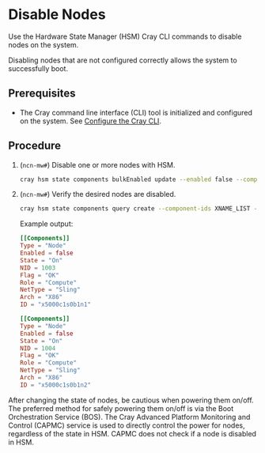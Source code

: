 # Disable Nodes

Use the Hardware State Manager \(HSM\) Cray CLI commands to disable nodes on the system.

Disabling nodes that are not configured correctly allows the system to successfully boot.

## Prerequisites

- The Cray command line interface \(CLI\) tool is initialized and configured on the system.
  See [Configure the Cray CLI](../configure_cray_cli.md).

## Procedure

1. (`ncn-mw#`) Disable one or more nodes with HSM.

    ```bash
    cray hsm state components bulkEnabled update --enabled false --component-ids XNAME_LIST
    ```

1. (`ncn-mw#`) Verify the desired nodes are disabled.

    ```bash
    cray hsm state components query create --component-ids XNAME_LIST --format toml
    ```

    Example output:

    ```toml
    [[Components]]
    Type = "Node"
    Enabled = false
    State = "On"
    NID = 1003
    Flag = "OK"
    Role = "Compute"
    NetType = "Sling"
    Arch = "X86"
    ID = "x5000c1s0b1n1"

    [[Components]]
    Type = "Node"
    Enabled = false
    State = "On"
    NID = 1004
    Flag = "OK"
    Role = "Compute"
    NetType = "Sling"
    Arch = "X86"
    ID = "x5000c1s0b1n2"
    ```

After changing the state of nodes, be cautious when powering them on/off. The preferred method for safely powering them on/off is via the Boot Orchestration Service \(BOS\).
The Cray Advanced Platform Monitoring and Control \(CAPMC\) service is used to directly control the power for nodes, regardless of the state in HSM. CAPMC does not check if a
node is disabled in HSM.
